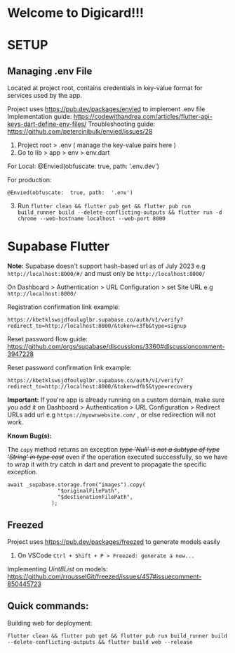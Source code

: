 # Welcome to Digicard!!!

# SETUP

## **Managing .env File**

Located at project root, contains credentials in key-value format for services used by the app.

Project uses https://pub.dev/packages/envied to implement .env file
Implementation guide: https://codewithandrea.com/articles/flutter-api-keys-dart-define-env-files/
Troubleshooting guide: https://github.com/petercinibulk/envied/issues/28

1. Project root > .env ( manage the key-value pairs here )
2. Go to lib > app > env > env.dart

For Local:
@Envied(obfuscate: true, path: '.env.dev')

For production:

    @Envied(obfuscate:  true, path:  '.env')

3.  Run `flutter clean && flutter pub get && flutter pub run build_runner build --delete-conflicting-outputs && flutter run -d chrome --web-hostname localhost --web-port 8000`

# Supabase Flutter

**Note:** Supabase doesn't support hash-based url as of July 2023
e.g `http://localhost:8000/#/` and must only be `http://localhost:8000/`

On Dashboard > Authentication > URL Configuration > set Site URL e.g `http://localhost:8000/`

Registration confirmation link example:

    https://kbetklswsjdfouluglbr.supabase.co/auth/v1/verify?redirect_to=http://localhost:8000/&token=c3fb&type=signup

Reset password flow guide:
https://github.com/orgs/supabase/discussions/3360#discussioncomment-3947228

Reset password confirmation link example:

    https://kbetklswsjdfouluglbr.supabase.co/auth/v1/verify?redirect_to=http://localhost:8000/&token=dfb5&type=recovery

**Important:** If you're app is already running on a custom domain, make sure you add it on Dashboard > Authentication > URL Configuration > Redirect URLs add url e.g `https://myownwebsite.com/` , or else redirection will not work.

**Known Bug(s):**

The `copy` method returns an exception _~~type 'Null' is not a subtype of type 'String' in type cast~~_ even if the operation executed successfully, so we have to wrap it with try catch in dart and prevent to propagate the specific exception.

    await _supabase.storage.from("images").copy(
                    "$originalFilePath",
                    "$destionationFilePath",
                  );

## Freezed

Project uses https://pub.dev/packages/freezed to generate models easily

1. On VSCode `Ctrl + Shift + P > Freezed: generate a new...`

Implementing _Uint8List_ on models: https://github.com/rrousselGit/freezed/issues/457#issuecomment-850445723

## Quick commands:

Building web for deployment:

    flutter clean && flutter pub get && flutter pub run build_runner build --delete-conflicting-outputs && flutter build web --release
